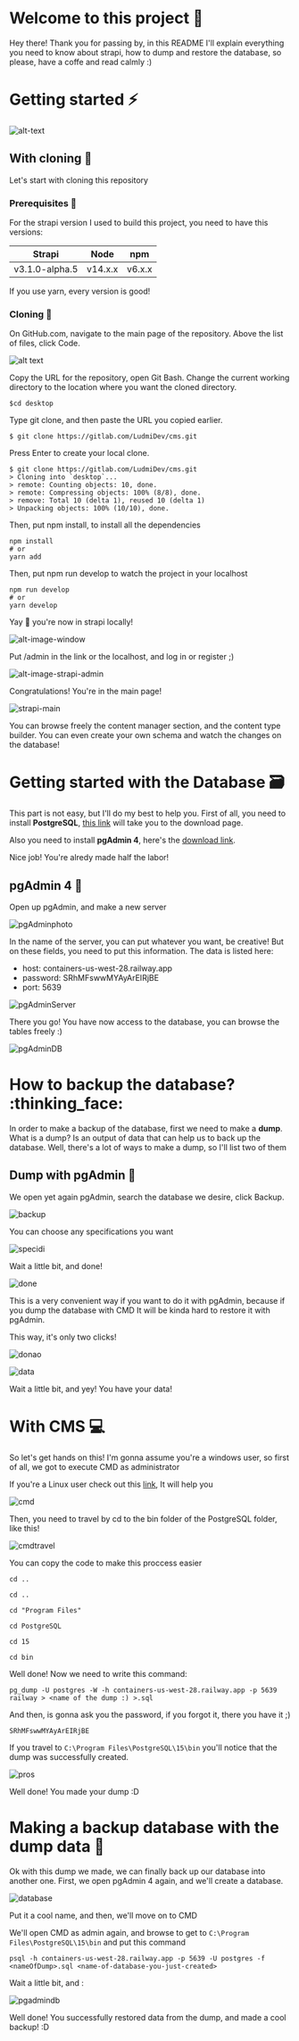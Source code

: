 # Welcome to this project :tada:

Hey there! Thank you for passing by, in this README I'll explain everything you need to know about strapi, how to dump and restore the database, so please, have a coffe and read calmly :) 

# Getting started :zap:
![alt-text](https://repository-images.githubusercontent.com/43441403/97069080-d012-11ea-9317-a871d5105486)


## With cloning :busts_in_silhouette:

Let's start with cloning this repository 

### Prerequisites :wrench:
 For the strapi version I used to build this project, you need to have this versions:

| Strapi | Node | npm|
| ------ | ------ |  ------|
|     v3.1.0-alpha.5   |     v14.x.x   |  v6.x.x|

If you use yarn, every version is good!

### Cloning :busts_in_silhouette:
On GitHub.com, navigate to the main page of the repository. Above the list of files, click Code.

![alt text](https://docs.github.com/assets/cb-20363/images/help/repository/code-button.png)

Copy the URL for the repository, open Git Bash. Change the current working directory to the location where you want the cloned directory.

```
$cd desktop

```
Type git clone, and then paste the URL you copied earlier.
```
$ git clone https://gitlab.com/LudmiDev/cms.git

```
Press Enter to create your local clone.

```
$ git clone https://gitlab.com/LudmiDev/cms.git
> Cloning into `desktop`...
> remote: Counting objects: 10, done.
> remote: Compressing objects: 100% (8/8), done.
> remove: Total 10 (delta 1), reused 10 (delta 1)
> Unpacking objects: 100% (10/10), done.
```
Then, put npm install, to install all the dependencies

```
npm install 
# or 
yarn add 
```
Then, put npm run develop to watch the project in your localhost

```
npm run develop
# or
yarn develop
```
Yay :tada: you're now in strapi locally!

![alt-image-window](https://res.cloudinary.com/dweiaqd6l/image/upload/v1674081982/imagen_2023-01-18_194620654_puzjhg.png)

Put /admin in the link or the localhost, and log in or register ;)

![alt-image-strapi-admin](https://res.cloudinary.com/dweiaqd6l/image/upload/v1674082156/imagen_2023-01-18_194914112_jpjxju.png)

Congratulations! You're in the main page!

![strapi-main](https://res.cloudinary.com/dweiaqd6l/image/upload/v1674082248/imagen_2023-01-18_195046488_loveqn.png)

You can browse freely the content manager section, and the content type builder. You can even create your own schema and watch the changes on the database!

# Getting started with the Database :card_file_box:
This part is not easy, but I'll do my best to help you.
First of all, you need to install **PostgreSQL**, [this link](https://www.postgresql.org/download/) will take you to the download page.

Also you need to install **pgAdmin 4**, here's the [download link](https://www.pgadmin.org/download/).

Nice job! You're alredy made half the labor!

## pgAdmin 4 :construction_worker:
Open up pgAdmin, and make a new server

![pgAdminphoto](https://res.cloudinary.com/dweiaqd6l/image/upload/v1674662340/Captura_ltvivq.png)

In the name of the server, you can put whatever you want, be creative! But on these fields, you need to put this information.
The data is listed here:

- host: containers-us-west-28.railway.app
- password: SRhMFswwMYAyArEIRjBE
- port: 5639


![pgAdminServer](https://res.cloudinary.com/dweiaqd6l/image/upload/v1674663720/asasas_yj36e2.png)

There you go! You have now access to the database, you can browse the tables freely :)

![pgAdminDB](https://res.cloudinary.com/dweiaqd6l/image/upload/v1674663834/pasoaps_xsyzt5.png)

# How to backup the database? :thinking_face:

In order to make a backup of the database, first we need to make a **dump**. 
What is a dump? Is an output of data that can help us to back up the database. 
Well, there's a lot of ways to make a dump, so I'll list two of them

## Dump with pgAdmin :passport_control:
We open yet again pgAdmin, search the database we desire, click Backup.

![backup](https://res.cloudinary.com/dweiaqd6l/image/upload/v1674681498/backupdump_v72xxg.png)

You can choose any specifications you want

![specidi](https://res.cloudinary.com/dweiaqd6l/image/upload/v1674681613/cooldump_vzxaco.png)

Wait a little bit, and done!

![done](https://res.cloudinary.com/dweiaqd6l/image/upload/v1674681788/nice_doneaa_frxhhv.png)

This is a very convenient way if you want to do it with pgAdmin, because if you dump the database with CMD It will be kinda hard to restore it with pgAdmin.

This way, it's only two clicks!

![donao](https://res.cloudinary.com/dweiaqd6l/image/upload/v1674682190/recirt_df1yzi.png)

![data](https://res.cloudinary.com/dweiaqd6l/image/upload/v1674682122/restoring_wslu8v.png)

Wait a little bit, and yey! You have your data!

# With CMS :computer:

So let's get hands on this!
I'm gonna assume you're a windows user, so first of all, we got to execute CMD as administrator

If you're a Linux user check out this [link](https://linuxhint.com/pg-dump-postgresql/), It will help you

![cmd](https://res.cloudinary.com/dweiaqd6l/image/upload/v1674233752/open-cmd-with-admin-rights_bgmvqy.png)

Then, you need to travel by cd to the bin folder of the PostgreSQL folder, like this!


![cmdtravel](https://res.cloudinary.com/dweiaqd6l/image/upload/v1674233892/assaasassa_hfacme.png)

You can copy the code to make this proccess easier


```
cd ..

cd ..

cd "Program Files"

cd PostgreSQL

cd 15

cd bin
```
Well done! Now we need to write this command: 

```
pg_dump -U postgres -W -h containers-us-west-28.railway.app -p 5639 railway > <name of the dump :) >.sql

```
And then, is gonna ask you the password, if you forgot it, there you have it ;)
```
SRhMFswwMYAyArEIRjBE

```

If you travel to 
```C:\Program Files\PostgreSQL\15\bin```
you'll notice that the dump was successfully created.

![pros](https://res.cloudinary.com/dweiaqd6l/image/upload/v1674234433/assasssss_jl2djn.png)

Well done! You made your dump :D

# Making a backup database with the dump data :hammer:

Ok with this dump we made, we can finally back up our database into another one.
First, we open pgAdmin 4 again, and we'll create a database.

![database](https://res.cloudinary.com/dweiaqd6l/image/upload/v1674663984/asasassdffgg_ufe3dv.png)

Put it a cool name, and then, we'll move on to CMD

We'll open CMD as admin again, and browse to get to ```C:\Program Files\PostgreSQL\15\bin```
and put this command

```
psql -h containers-us-west-28.railway.app -p 5639 -U postgres -f <nameOfDump>.sql <name-of-database-you-just-created>
```
Wait a little bit, and :

![pgadmindb](https://res.cloudinary.com/dweiaqd6l/image/upload/v1674235017/nice_done_gw0vqh.png)

Well done! You successfully restored data from the dump, and made a cool backup! :D



